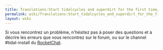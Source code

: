 ```yaml
---
title: Translations:Start tidalcycles and superdirt for the first time/44/fr
permalink: wiki/Translations:Start_tidalcycles_and_superdirt_for_the_first_time/44/fr/
layout: wiki
---
```


Si vous rencontrez un problème, n'hésitez pas à poser des questions et à
décrire les erreurs que vous rencontrez sur le forum, ou sur le channel
\#tidal-install du [RocketChat](https://talk.lurk.org/channel/tidal).
